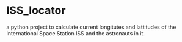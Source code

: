 # ISS_locator
a python project to calculate current longitutes and lattitudes of the International Space Station ISS and the astronauts in it.
